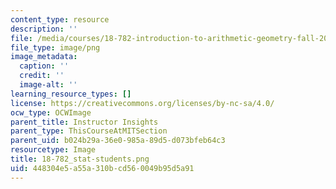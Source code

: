 ```yaml
---
content_type: resource
description: ''
file: /media/courses/18-782-introduction-to-arithmetic-geometry-fall-2013/448304e5a55a310bcd560049b95d5a91_18-782_stat-students.png
file_type: image/png
image_metadata:
  caption: ''
  credit: ''
  image-alt: ''
learning_resource_types: []
license: https://creativecommons.org/licenses/by-nc-sa/4.0/
ocw_type: OCWImage
parent_title: Instructor Insights
parent_type: ThisCourseAtMITSection
parent_uid: b024b29a-36e0-985a-89d5-d073bfeb64c3
resourcetype: Image
title: 18-782_stat-students.png
uid: 448304e5-a55a-310b-cd56-0049b95d5a91
---
```

